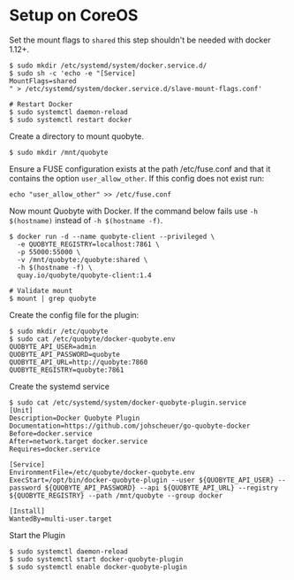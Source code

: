 # Setup on CoreOS

Set the mount flags to `shared` this step shouldn't be needed with docker 1.12+.

```
$ sudo mkdir /etc/systemd/system/docker.service.d/
$ sudo sh -c 'echo -e "[Service]
MountFlags=shared
" > /etc/systemd/system/docker.service.d/slave-mount-flags.conf'

# Restart Docker
$ sudo systemctl daemon-reload
$ sudo systemctl restart docker
```

Create a directory to mount quobyte.

```
$ sudo mkdir /mnt/quobyte
```

Ensure a FUSE configuration exists at the path /etc/fuse.conf and that it contains the option `user_allow_other`. If this config does not exist run:

```
echo "user_allow_other" >> /etc/fuse.conf
```

Now mount Quobyte with Docker. If the command below fails use `-h $(hostname)` instead of `-h $(hostname -f)`.

```
$ docker run -d --name quobyte-client --privileged \
  -e QUOBYTE_REGISTRY=localhost:7861 \
  -p 55000:55000 \
  -v /mnt/quobyte:/quobyte:shared \
  -h $(hostname -f) \
  quay.io/quobyte/quobyte-client:1.4

# Validate mount
$ mount | grep quobyte
```

Create the config file for the plugin:

```
$ sudo mkdir /etc/quobyte
$ sudo cat /etc/quobyte/docker-quobyte.env
QUOBYTE_API_USER=admin
QUOBYTE_API_PASSWORD=quobyte
QUOBYTE_API_URL=http://quobyte:7860
QUOBYTE_REGISTRY=quobyte:7861
```

Create the systemd service

```
$ sudo cat /etc/systemd/system/docker-quobyte-plugin.service
[Unit]
Description=Docker Quobyte Plugin
Documentation=https://github.com/johscheuer/go-quobyte-docker
Before=docker.service
After=network.target docker.service
Requires=docker.service

[Service]
EnvironmentFile=/etc/quobyte/docker-quobyte.env
ExecStart=/opt/bin/docker-quobyte-plugin --user ${QUOBYTE_API_USER} --password ${QUOBYTE_API_PASSWORD} --api ${QUOBYTE_API_URL} --registry ${QUOBYTE_REGISTRY} --path /mnt/quobyte --group docker

[Install]
WantedBy=multi-user.target
```

Start the Plugin

```
$ sudo systemctl daemon-reload
$ sudo systemctl start docker-quobyte-plugin
$ sudo systemctl enable docker-quobyte-plugin
```
